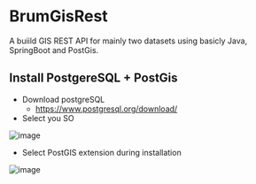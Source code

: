 # BrumGisRest
A buiild GIS REST API for mainly two datasets using basicly Java, SpringBoot and PostGis.

## Install PostgereSQL + PostGis
- Download postgreSQL
  - https://www.postgresql.org/download/
- Select you SO

![image](https://user-images.githubusercontent.com/2158721/180669625-eaeb35f0-08b3-425d-ac5e-c151cd5e3b84.png)
- Select PostGIS extension during installation

![image](https://user-images.githubusercontent.com/2158721/180669720-7f2461b6-fc27-4749-a596-67222060fa99.png)

